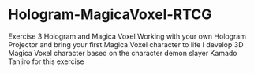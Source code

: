 # Hologram-MagicaVoxel-RTCG
  Exercise 3 Hologram and Magica Voxel Working with your own Hologram Projector and bring your first Magica Voxel character to life
  I develop 3D Magica Voxel character based on the character demon slayer Kamado Tanjiro for this exercise

